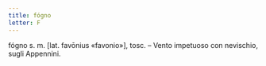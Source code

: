 ```yaml
---
title: fógno
letter: F
---
```

fógno s. m. [lat. favōnius «favonio»], tosc. – Vento impetuoso con nevischio, sugli Appennini.
